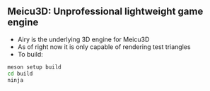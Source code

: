 ## Meicu3D: Unprofessional lightweight game engine

- Airy is the underlying 3D engine for Meicu3D
- As of right now it is only capable of rendering test triangles
- To build:

```bash
meson setup build
cd build
ninja
```
